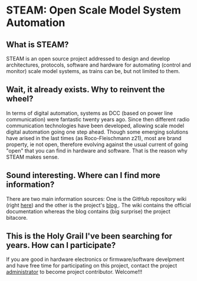 # STEAM: Open Scale Model System Automation

## What is STEAM?
STEAM is an open source project addressed to design and develop architectures, protocols, software and hardware for automating (control and monitor) scale model systems, as trains can be, but not limited to them.

## Wait, it already exists. Why to reinvent the wheel?
In terms of digital automation, systems as DCC (based on power line communication) were fantastic twenty years ago. Since then different radio communication technologies have been developed, allowing scale model digital automation going one step ahead. Though some emerging solutions have arised in the last times (as Roco-Fleischmann z21), most are brand property, ie not open, therefore evolving against the usual current of going "open" that you can find in hardware and software. That is the reason why STEAM makes sense.

## Sound interesting. Where can I find more information?
There are two main information sources: One is the GitHub repository wiki (right [here](https://github.com/SteamProjectAdmin/SteamProject/wiki)) and the other is the project's [blog ](https://steam-project.blogspot.com/). The wiki contains the official documentation whereas the blog contains (big surprise) the project bitacore.

## This is the Holy Grail I've been searching for years. How can I participate?
If you are good in hardware electronics or firmware/software develpment and have free time for participating on this project, contact the project [administrator](mailto:steamproject.adm@gmail.com) to become project contributor. Welcome!!!
